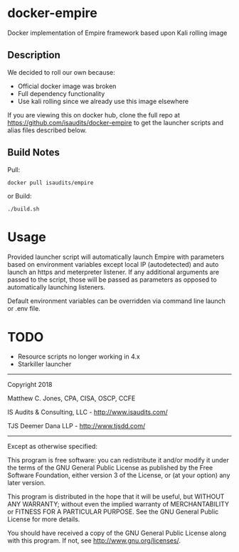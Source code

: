 # docker-empire
Docker implementation of Empire framework based upon Kali rolling image

## Description
We decided to roll our own because:
- Official docker image was broken
- Full dependency functionality
- Use kali rolling since we already use this image elsewhere

If you are viewing this on docker hub, clone the full repo at https://github.com/isaudits/docker-empire
to get the launcher scripts and alias files described below.

## Build Notes
Pull:

    docker pull isaudits/empire

or Build:

    ./build.sh

# Usage
Provided launcher script will automatically launch Empire with parameters based
on environment variables except local IP (autodetected) and auto launch an https and
meterpreter listener. If any additional arguments are passed to the script, those will
be passed as parameters as opposed to automatically launching listeners.

Default environment variables can be overridden via command line launch or .env file.

# TODO
- Resource scripts no longer working in 4.x
- Starkiller launcher

--------------------------------------------------------------------------------

Copyright 2018

Matthew C. Jones, CPA, CISA, OSCP, CCFE

IS Audits & Consulting, LLC - <http://www.isaudits.com/>

TJS Deemer Dana LLP - <http://www.tjsdd.com/>

--------------------------------------------------------------------------------

Except as otherwise specified:

This program is free software: you can redistribute it and/or modify it under
the terms of the GNU General Public License as published by the Free Software
Foundation, either version 3 of the License, or (at your option) any later
version.

This program is distributed in the hope that it will be useful, but WITHOUT ANY
WARRANTY; without even the implied warranty of MERCHANTABILITY or FITNESS FOR A
PARTICULAR PURPOSE. See the GNU General Public License for more details.

You should have received a copy of the GNU General Public License along with
this program. If not, see <http://www.gnu.org/licenses/>.